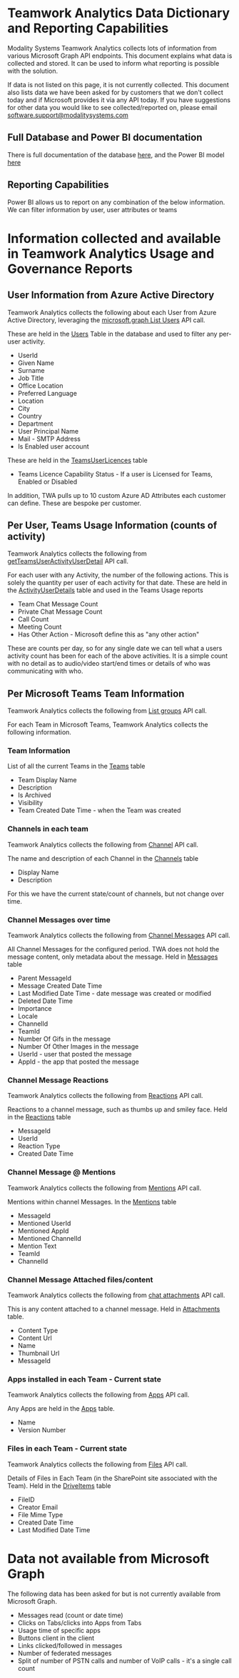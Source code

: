 # Teamwork Analytics Data Dictionary and Reporting Capabilities

Modality Systems Teamwork Analytics collects lots of information from various Microsoft Graph API endpoints. This document explains what data is collected and stored. It can be used to inform what reporting is possible with the solution.

If data is not listed on this page, it is not currently collected. This document also lists data we have been asked for by customers that we don't collect today and if Microsoft provides it via any API today. If you have suggestions for other data you would like to see collected/reported on, please email software.support@modalitysystems.com

## Full Database and Power BI documentation

There is full documentation of the database [here](database%20documentation/Tables/Tables), and the Power BI model [here](powerbi/model-documentation/PowerBI-Model)

## Reporting Capabilities

Power BI allows us to report on any combination of the below information. We can filter information by user, user attributes or teams

# Information collected and available in Teamwork Analytics Usage and Governance Reports

## User Information from Azure Active Directory
Teamwork Analytics collects the following about each User from Azure Active Directory, leveraging the [microsoft.graph List Users](https://docs.microsoft.com/en-us/graph/api/user-list?view=graph-rest-beta&tabs=http) API call.

These are held in the [Users](/database%20documentation/Tables/Users.html) Table in the database and used to filter any per-user activity.

 - UserId
 - Given Name 
 - Surname 
 - Job Title 
 - Office Location 
 - Preferred Language
 - Location 
 - City 
 - Country 
 - Department
 - User Principal Name
 - Mail - SMTP Address
 - Is Enabled user account

 These are held in the [TeamsUserLicences](database%20documentation/Tables/TeamsUserLicences) table

 - Teams Licence Capability Status - If a user is Licensed for Teams, Enabled or Disabled

In addition, TWA pulls up to 10 custom Azure AD Attributes each customer can define. These are bespoke per customer.

## Per User, Teams Usage Information (counts of activity)

Teamwork Analytics collects the following from [getTeamsUserActivityUserDetail](https://docs.microsoft.com/en-us/graph/api/reportroot-getteamsuseractivityuserdetail?view=graph-rest-beta) API call.

For each user with any Activity, the number of the following actions. This is solely the quantity per user of each activity for that date.
These are held in the [ActivityUserDetails](database%20documentation/Tables/ActivityUserDetails) table and used in the Teams Usage reports

- Team Chat Message Count
- Private Chat Message Count
- Call Count
- Meeting Count
- Has Other Action - Microsoft define this as "any other action"

These are counts per day, so for any single date we can tell what a users activity count has been for each of the above activities. It is a simple count with no detail as to audio/video start/end times or details of who was communicating with who.

## Per Microsoft Teams Team Information
Teamwork Analytics collects the following from [List groups](https://docs.microsoft.com/en-us/graph/api/group-list?view=graph-rest-beta&tabs=http) API call.

For each Team in Microsoft Teams, Teamwork Analytics collects the following information.

### Team Information
List of all the current Teams in the [Teams](database%20documentation/Tables/teams) table
- Team Display Name
- Description
- Is Archived
- Visibility
- Team Created Date Time - when the Team was created

### Channels in each team
Teamwork Analytics collects the following from [Channel](https://docs.microsoft.com/en-us/graph/api/channel-list?view=graph-rest-beta&tabs=http) API call.

The name and description of each Channel in the [Channels](database%20documentation/Tables/Channels) table

- Display Name
- Description

For this we have the current state/count of channels, but not change over time.

### Channel Messages over time
Teamwork Analytics collects the following from [Channel Messages](https://docs.microsoft.com/en-us/graph/api/chatmessage-delta?view=graph-rest-beta&tabs=http) API call.

All Channel Messages for the configured period. TWA does not hold the message content, only metadata about the message. Held in [Messages](database%20documentation/Tables/Messages) table

- Parent MessageId
- Message Created Date Time
- Last Modified Date Time - date message was created or modified
- Deleted Date Time
- Importance
- Locale
- ChannelId
- TeamId
- Number Of Gifs in the message
- Number Of Other Images in the message
- UserId - user that posted the message
- AppId - the app that posted the message

### Channel Message Reactions
Teamwork Analytics collects the following from [Reactions](https://docs.microsoft.com/en-us/graph/api/resources/chatmessagereaction?view=graph-rest-beta) API call.

Reactions to a channel message, such as thumbs up and smiley face. Held in the [Reactions](database%20documentation/Tables/Reactions.md) table

- MessageId
- UserId
- Reaction Type
- Created Date Time

###  Channel Message @ Mentions
Teamwork Analytics collects the following from [Mentions](https://docs.microsoft.com/en-us/graph/api/resources/chatmessagemention?view=graph-rest-beta) API call.

Mentions within channel Messages. In the [Mentions](database%20documentation/Tables/Mentions) table

- MessageId
- Mentioned UserId
- Mentioned AppId
- Mentioned ChannelId
- Mention Text
- TeamId
- ChannelId

### Channel Message Attached files/content
Teamwork Analytics collects the following from [chat attachments](https://docs.microsoft.com/en-us/graph/api/resources/chatmessageattachment?view=graph-rest-beta) API call.

This is any content attached to a channel message. Held in [Attachments](database%20documentation/Tables/Attachments) table.

- Content Type
- Content Url
- Name
- Thumbnail Url
- MessageId

### Apps installed in each Team - Current state
Teamwork Analytics collects the following from [Apps](https://docs.microsoft.com/en-us/graph/api/teamsappinstallation-list?view=graph-rest-beta&tabs=http) API call.

Any Apps are held in the [Apps](database%20documentation/Tables/Apps) table.

 - Name 
 - Version Number

### Files in each Team - Current state
Teamwork Analytics collects the following from [Files](https://docs.microsoft.com/en-us/graph/api/driveitem-delta?view=graph-rest-beta&tabs=http) API call.

Details of Files in Each Team (in the SharePoint site associated with the Team). Held in the [DriveItems](database%20documentation/Tables/DriveItems) table

- FileID
- Creator Email
- File Mime Type
- Created Date Time
- Last Modified Date Time

# Data not available from Microsoft Graph
The following data has been asked for but is not currently available from Microsoft Graph.
- Messages read (count or date time)
- Clicks on Tabs/clicks into Apps from Tabs
- Usage time of specific apps
- Buttons client in the client
- Links clicked/followed in messages
- Number of federated messages
- Split of number of PSTN calls and number of VoIP calls - it's a single call count
